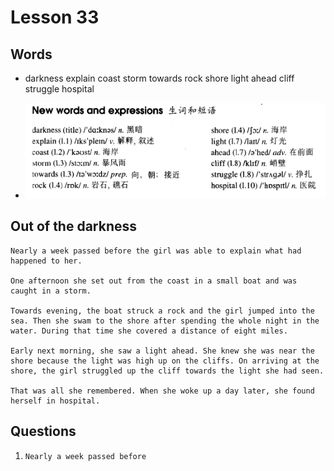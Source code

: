 # Lesson 33

## Words

- darkness explain coast storm towards rock shore light ahead cliff struggle hospital

- ![Words](../../../Images/Part2/04/words-33.png)

## Out of the darkness

```
Nearly a week passed before the girl was able to explain what had happened to her.

One afternoon she set out from the coast in a small boat and was caught in a storm.

Towards evening, the boat struck a rock and the girl jumped into the sea. Then she swam to the shore after spending the whole night in the water. During that time she covered a distance of eight miles.

Early next morning, she saw a light ahead. She knew she was near the shore because the light was high up on the cliffs. On arriving at the shore, the girl struggled up the cliff towards the light she had seen.

That was all she remembered. When she woke up a day later, she found herself in hospital.
```

## Questions

1. `Nearly a week passed before`
